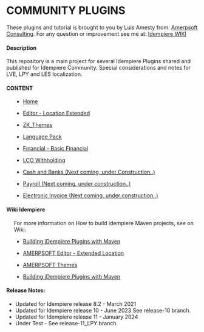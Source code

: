 
# <b>COMMUNITY PLUGINS</b>
These plugins and tutorial is brought to you by Luis Amesty from: [Amerpsoft Consulting](http://amerpsoft.com/). For any question or improvement see me at: [Idempiere WIKI](https://wiki.idempiere.org/en/User:Luisamesty)

#### <b>Description</b>

This repository is a main project for several Idempiere Plugins shared and published for Idempiere Community.
Special considerations and notes for LVE, LPY and LES localization.

#### <b>CONTENT</b>

<div style="padding-left: 20px;">

- [Home](https://github.com/luisamesty/Amerpsoft-iDempiere-community/blob/master/README.md)

- [Editor - Location Extended](./org.amerpsoft.com.idempiere.editors-com/README.md)

- [ZK_Themes](./org.amerpsoft.com.idempiere.zk_themes/README.md)

- [Language Pack](./org.amerpsoft.com.idempiere.languages/README.md)

- [Financial - Basic Financial](./org.amerpsoft.com.idempiere.financial/README.md)

- [LCO Withholding](./org.amerpsoft.com.idempiere.lco.withholding/README.md)

- [Cash and Banks (Next coming, under Construction..)](./README.md)

- [Payroll (Next coming, under construction..)](./README.md)

- [Electronic Invoice (Next coming, under construction..)](./README.md)

</div>

#### <b>Wiki Idempiere</b>
<div style="padding-left: 20px;">
For more information on How to build idempiere Maven projects, see on Wiki: 

- [Building iDempiere Plugins with Maven](https://wiki.idempiere.org/en/Building_iDempiere_Plugins_with_Maven)

- [AMERPSOFT Editor - Extended Location](http://wiki.idempiere.org/en/Plugin:_Extended_Location)

- [AMERPSOFT Themes](https://wiki.idempiere.org/en/Plugin:_Themes_Amerpsoft)

- [Building iDempiere Plugins with Maven](https://wiki.idempiere.org/en/Building_iDempiere_Plugins_with_Maven)

</div>

#### Release Notes:

- Updated for Idempiere release 8.2 - March 2021
- Updated for Idempiere release 10 - June 2023
  See release-10 branch.
- Updated for Idempiere release 11 - January 2024
- Under Test - See release-11_LPY branch.
